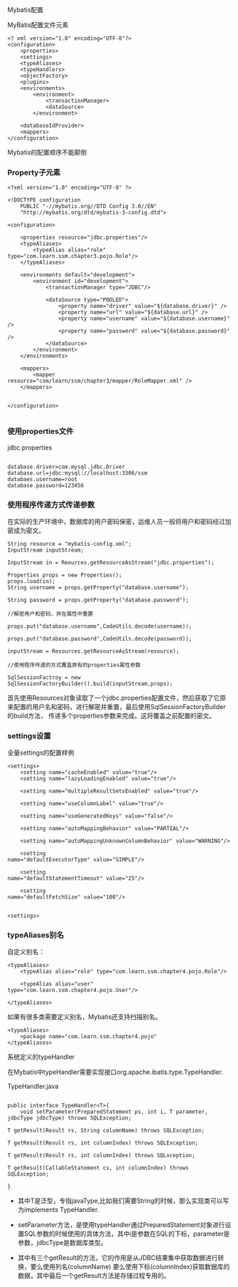 Mybatis配置


MyBatis配置文件元素

```{}
<? xml version="1.0" encoding="UTF-8"?>
<configuration>
	<properties>
	<settings>
	<typeAliases>
	<typeHandlers>
	<objectFactory>
	<plugins>
	<environments>
		<environment>
			<transactionManager>
			<dataSource>
		</environment>

	<databaseIdProvider>
	<mappers>
</configuration>
```
Mybatis的配置顺序不能颠倒

### Property子元素



```{}
<?xml version="1.0" encoding="UTF-8" ?>

<!DOCTYPE configuration
    PUBLIC "-//mybatis.org//DTD Config 3.0//EN"
    "http://mybatis.org/dtd/mybatis-3-config.dtd">

<configuration>

	<properties resource="jdbc.properties"/>
	<typeAliases>
		<typeAlias alias="role" type="com.learn.ssm.chapter3.pojo.Role"/>
	</typeAliases>

	<environments default="development">
		<environment id="development">
			<transactionManager type="JDBC"/>
				
			<dataSource type="POOLED">
				<property name="driver" value="${database.driver}" />
				<property name="url" value="${database.url}" />
				<property name="username" value="${database.username}" />
				<property name="password" value="${database.password}" />
			</dataSource>
		</environment>
	</environments>

	<mappers>
		<mapper resource="com/learn/ssm/chapter3/mapper/RoleMapper.xml" />
	</mappers>
	

</configuration>


```

### 使用properties文件

jdbc.properties

```{}

database.driver=com.mysql.jdbc.Driver
database.url=jdbc:mysql://localhost:3306/ssm
databaes.username=root
database.password=123456
```

### 使用程序传递方式传递参数

在实际的生产环境中，数据库的用户密码保密，运维人员一般将用户和密码经过加密成为密文。

```{}
String resource = "mybatis-config.xml";
InputStream inputStream;

InputStream in = Reources.getResourceAsStream("jdbc.properties");

Properties props = new Properties();
props.load(in);
String username = props.getProperty("database.username");

String password = props.getProperty("database.password");

//解密用户和密码，并在属性中重置

props.put("database.username",CodeUtils.decode(username));

props.put("database.password",CodeUtils.decode(password));

inputStream = Resources.getResourceAsStream(resource);

//使用程序传递的方式覆盖原有的properties属性参数

SqlSessionFactroy = new SqlSessionFactoryBuilder().build(inputStream,props);
```

首先使用Resources对象读取了一个jdbc.properties配置文件，然后获取了它原来配置的用户名和密码，进行解密并重置，最后使用SqlSessionFactoryBuilder的build方法， 传递多个properties参数来完成。这将覆盖之前配置的密文。

### settings设置

全量settings的配置样例

```{}
<settings>
	<setting name="cacheEnabled" value="true"/>
	<setting name="lazyLoadingEnabled" value="true"/>
	
	<setting name="multipleResultSetsEnabled" value="true"/>
	
	<setting name="useColumnLabel" value="true"/>
	
	<setting name="useGeneratedKeys" value="false"/>
	
	<setting name="autoMappingBehavior" value="PARTIAL"/>
	
	<setting name="autoMappingUnknownColumnBehavior" value="WARNING"/>
	
	<setting 
name="defaultExecutorType" value="SIMPLE"/>

	<setting 
name="defaultStatementTimeout" value="25"/>

	<setting
name="defaultFetchSize" value="100"/>

	
<settings>
```

### typeAliases别名


自定义别名：

```{}
<typeAliases>
	<typeAlias alias="role" type="com.learn.ssm.chapter4.pojo.Role"/>
	
	<typeAlias alias="user"
type="com.learn.ssm.chapter4.pojo.User"/>

</typeAliases>

```
如果有很多类需要定义别名，Mybatis还支持扫描别名。

```{}
<typeAliases>
	<package name="com.learn.ssm.chapter4.pojo"
</typeAliases>
```

系统定义的typeHandler

在Mybatis中typeHandler需要实现接口org.apache.ibatis.type.TypeHandler.

TypeHandler.java

```{}

public interface TypeHandler<T>{
	void setParameter(PreparedStatement ps, int i, T parameter, jdbcType jdbcType) throws SQLException;
	
T getResult(Result rs, String columnName) throws SQLException;

T getResult(Result rs, int columnIndex) throws SQLException;

T getResult(Result rs, int columnIndex) throws SQLxception;

T getResult(CallableStatement cs, int columnIndex) throws SQLException;

}
```

- 其中T是泛型，专指javaType,比如我们需要String的时候，那么实现类可以写为implements  TypeHandler<String>.

- setParameter方法，是使用typeHandler通过PreparedStatement对象进行设置SQL参数的时候使用的具体方法，其中i是参数在SQL的下标，parameter是参数，jdbcType是数据库类型。

- 其中有三个getResult的方法，它的作用是从JDBC结果集中获取数据进行转换，要么使用列名(columnName) 要么使用下标(columnIndex)获取数据库的数据，其中最后一个getResult方法是存储过程专用的。




